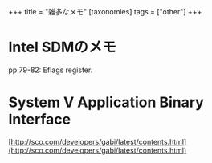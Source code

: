 +++
title = "雑多なメモ"
[taxonomies]
tags = ["other"]
+++

# Intel SDMのメモ

pp.79-82: Eflags register.

# System V Application Binary Interface

[http://sco.com/developers/gabi/latest/contents.html](http://sco.com/developers/gabi/latest/contents.html)



